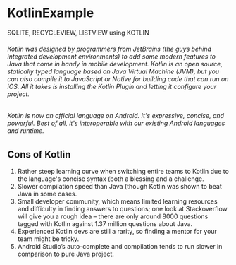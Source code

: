 # KotlinExample
SQLITE, RECYCLEVIEW, LISTVIEW using KOTLIN

###### Kotlin was designed by programmers from JetBrains (the guys behind integrated development environments) to add some modern features to Java that come in handy in mobile development. Kotlin is an open source, statically typed language based on Java Virtual Machine (JVM), but you can also compile it to JavaScript or Native for building code that can run on iOS. All it takes is installing the Kotlin Plugin and letting it configure your project.

###### Kotlin is now an official language on Android. It's expressive, concise, and powerful. Best of all, it's interoperable with our existing Android languages and runtime.

## Cons of Kotlin

1. Rather steep learning curve when switching entire teams to Kotlin due to the language's concise syntax (both a blessing and a challenge.
2. Slower compilation speed than Java (though Kotlin was shown to beat Java in some cases.
3. Small developer community, which means limited learning resources and difficulty in finding answers to questions; one look at Stackoverflow will give you a rough idea – there are only around 8000 questions tagged with Kotlin against 1.37 million questions about Java.
4. Experienced Kotlin devs are still a rarity, so finding a mentor for your team might be tricky.
5. Android Studio’s auto-complete and compilation tends to run slower in comparison to pure Java project.

